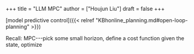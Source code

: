 +++
title = "LLM MPC"
author = ["Houjun Liu"]
draft = false
+++

[model predictive control]({{< relref "KBhonline_planning.md#open-loop-planning" >}})

Recall: MPC---pick some small horizon, define a cost function given the state, optimize
